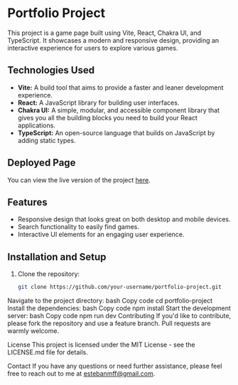 # Portfolio Project

This project is a game page built using Vite, React, Chakra UI, and TypeScript. It showcases a modern and responsive design, providing an interactive experience for users to explore various games.

## Technologies Used
- **Vite:** A build tool that aims to provide a faster and leaner development experience.
- **React:** A JavaScript library for building user interfaces.
- **Chakra UI:** A simple, modular, and accessible component library that gives you all the building blocks you need to build your React applications.
- **TypeScript:** An open-source language that builds on JavaScript by adding static types.

## Deployed Page
You can view the live version of the project [here](https://game-page-project.vercel.app/).

## Features
- Responsive design that looks great on both desktop and mobile devices.
- Search functionality to easily find games.
- Interactive UI elements for an engaging user experience.

## Installation and Setup
1. Clone the repository:
   ```bash
   git clone https://github.com/your-username/portfolio-project.git
Navigate to the project directory:
bash
Copy code
cd portfolio-project
Install the dependencies:
bash
Copy code
npm install
Start the development server:
bash
Copy code
npm run dev
Contributing
If you'd like to contribute, please fork the repository and use a feature branch. Pull requests are warmly welcome.

License
This project is licensed under the MIT License - see the LICENSE.md file for details.

Contact
If you have any questions or need further assistance, please feel free to reach out to me at estebanmff@gmail.com.
